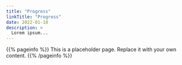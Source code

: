 ```yaml
---
title: "Progress"
linkTitle: "Progress"
date: 2022-01-18
description: >
  Lorem ipsum...
---
```


{{% pageinfo %}}
This is a placeholder page. Replace it with your own content.
{{% /pageinfo %}}